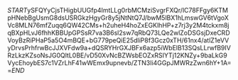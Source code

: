 $START$ySFQYyCjsTHigbUUGfp4ImtLLg0rbMCMziSvgrFXQr/lC78FFgy6KTMpHNebBgUsmG8dsUSRGkzHgyGr8y5jNtNtQ7J/bwM5lBX1hLmswGV6tVgoXVc8MLN76mfZuqq6QW42CMs+h2uheH4hoZxEGKlhHP+z7rj3y2M4tckxm8jqBXpHLvJ6fhhKBBUpGPSsR7va3B6sl2sw7qRbQ73LQe2wlZoDSGsjDxeCRDVoyBzRiPHaP5a5O4mBQE+bG779peQiE25dliP8f3Gcz0xTH/61nx4/atlZ1eVVyDrvsPrhfrwBcJJXVFdw9a+dQSRYHrGXJBFx6azp5iWbElB13SQsLLrwfB9IVRzLkzKZsoNsJG0QltL0BE/vD50XvNcBZWsbEOZxRSIYTj12KNZy+9baLkG9VycEhoybES7c1VZrLhF41wWEmx9upnevb/ZTN3Ii4GGpJMWRzZwn6hY+1A==$END$